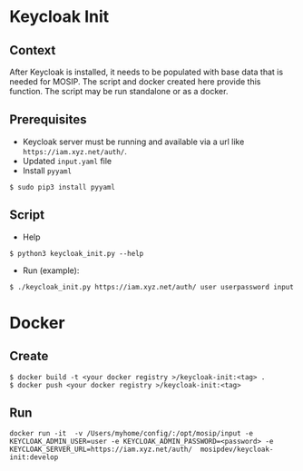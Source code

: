 # Keycloak Init

## Context

After Keycloak is installed, it needs to be populated with base data that is needed for MOSIP.  The script and docker created here provide this function.  The script may be run standalone or as a docker. 

## Prerequisites
* Keycloak server must be running and available via a url like `https://iam.xyz.net/auth/`.
* Updated `input.yaml` file
* Install `pyyaml`
```
$ sudo pip3 install pyyaml
```

## Script
* Help
```
$ python3 keycloak_init.py --help
```
* Run (example):
```
$ ./keycloak_init.py https://iam.xyz.net/auth/ user userpassword input
```

# Docker
## Create
```
$ docker build -t <your docker registry >/keycloak-init:<tag> .
$ docker push <your docker registry >/keycloak-init:<tag>
```
## Run
```
docker run -it  -v /Users/myhome/config/:/opt/mosip/input -e KEYCLOAK_ADMIN_USER=user -e KEYCLOAK_ADMIN_PASSWORD=<password> -e KEYCLOAK_SERVER_URL=https://iam.xyz.net/auth/  mosipdev/keycloak-init:develop
```


